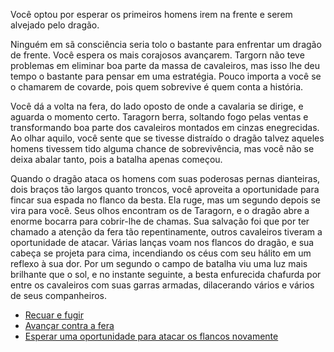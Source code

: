 Você optou por esperar os primeiros homens irem na frente e serem alvejado 
pelo dragão. 
 
Ninguém em sã consciência seria tolo o bastante para enfrentar um dragão de frente. Você espera os mais corajosos avançarem. Targorn não teve problemas em eliminar boa parte da massa de cavaleiros, mas isso lhe deu tempo o bastante para pensar em uma estratégia. Pouco importa a você se o chamarem de covarde, pois quem sobrevive é quem conta a história.  
 
Você dá a volta na fera, do lado oposto de onde a cavalaria se dirige, e aguarda o momento certo. Taragorn berra, soltando fogo pelas ventas e transformando boa parte dos cavaleiros montados em cinzas enegrecidas. Ao olhar aquilo, você sente que se tivesse distraído o dragão talvez aqueles homens tivessem tido alguma chance de sobrevivência, mas você não se deixa abalar tanto, pois a batalha apenas começou. 
 
Quando o dragão ataca os homens com suas poderosas pernas dianteiras, dois braços tão largos quanto troncos, você aproveita a oportunidade para fincar sua espada no flanco da besta. Ela ruge, mas um segundo depois se vira para você. Seus olhos encontram os de Taragorn, e o dragão abre a enorme bocarra para cobrir-lhe de chamas. Sua salvação foi que por ter chamado a atenção da fera tão repentinamente, outros cavaleiros tiveram a oportunidade de atacar. Várias lanças voam nos flancos do dragão, e sua cabeça se projeta para cima, incendiando os céus com seu hálito em um reflexo à sua dor. Por um segundo o campo de batalha viu uma luz mais brilhante que o sol, e no instante seguinte, a besta enfurecida chafurda por entre os cavaleiros com suas garras armadas, dilacerando vários e vários de seus companheiros. 
 
<ul>
    <li><a href="rota_ba.html">Recuar e fugir</a></li>
    <li><a href="rota_bb.html">Avançar contra a fera</a></li>
    <li><a href="rota_bc.html">Esperar uma oportunidade para atacar os flancos novamente</a></li>
</ul>
